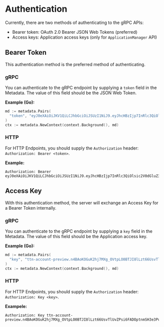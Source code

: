 # Authentication

Currently, there are two methods of authenticating to the gRPC APIs:

- Bearer token: OAuth 2.0 Bearer JSON Web Tokens (preferred)
- Access keys: Application access keys (only for `ApplicationManager` API)

## Bearer Token

This authentication method is the preferred method of authenticating. 

### gRPC

You can authenticate to the gRPC endpoint by supplying a `token` field in the Metadata. The value of this field should be the JSON Web Token. 

**Example (Go):**

```go
md := metadata.Pairs(
  "token", "eyJ0eXAiOiJKV1QiLCJhbGciOiJSUzI1NiJ9.eyJhcHBzIjp7InRlc3QiOlsic2V0dGluZ3MiXX19.VGhpcyBpcyB0aGUgc2lnbmF0dXJl",
)
ctx := metadata.NewContext(context.Background(), md)
```

### HTTP

For HTTP Endpoints, you should supply the `Authorization` header: `Authorization: Bearer <token>`.

**Example:**

```
Authorization: Bearer eyJ0eXAiOiJKV1QiLCJhbGciOiJSUzI1NiJ9.eyJhcHBzIjp7InRlc3QiOlsic2V0dGluZ3MiXX19.VGhpcyBpcyB0aGUgc2lnbmF0dXJl
```

## Access Key

With this authentication method, the server will exchange an Access Key for a Bearer Token internally.

### gRPC

You can authenticate to the gRPC endpoint by supplying a `key` field in the Metadata. The value of this field should be the Application access key. 

**Example (Go):**

```go
md := metadata.Pairs(
  "key", "ttn-account-preview.n4BAoKOGuK2hj7MXg_OVtpLO0BTJI8lLzt66UsvTlUvZPsi6FADOptnmSH3e3PuQzbLLEUhXxYhkxr34xyUqBQ",
)
ctx := metadata.NewContext(context.Background(), md)
```

### HTTP

For HTTP Endpoints, you should supply the `Authorization` header: `Authorization: Key <key>`.

**Exampele:**

```
Authorization: Key ttn-account-preview.n4BAoKOGuK2hj7MXg_OVtpLO0BTJI8lLzt66UsvTlUvZPsi6FADOptnmSH3e3PuQzbLLEUhXxYhkxr34xyUqBQ
```

